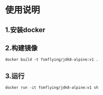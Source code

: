 # 使用说明
## 1.安装docker
## 2.构建镜像
```
docker build -t fsmflying/jdk8-alpine:v1 .
```
## 3.运行
```
docker run -it fsmflying/jdk8-alpine:v1 sh
```